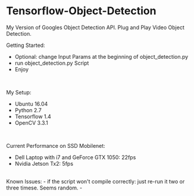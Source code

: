 # Tensorflow-Object-Detection
My Version of Googles Object Detection API. Plug and Play Video Object Detection.
<br />

Getting Started:  
- Optional: change Input Params at the beginning of object_detection.py
- run object_detection.py Script  <br />
- Enjoy
<br />

My Setup:
- Ubuntu 16.04
- Python 2.7
- Tensorflow 1.4
- OpenCV 3.3.1
 <br />

Current Performance on SSD Mobilenet:
- Dell Laptop with i7 and GeForce GTX 1050: 22fps
- Nvidia Jetson Tx2: 5fps

 <br />
 Known Issues:
 - if the script won't compile correctly: just re-run it two or three timese. Seems random.
 - 
